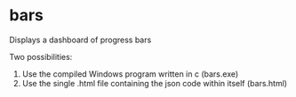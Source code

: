 # bars
 Displays a dashboard of progress bars

 Two possibilities: 
 1. Use the compiled Windows program written in c (bars.exe)
 2. Use the single .html file containing the json code within itself (bars.html)
